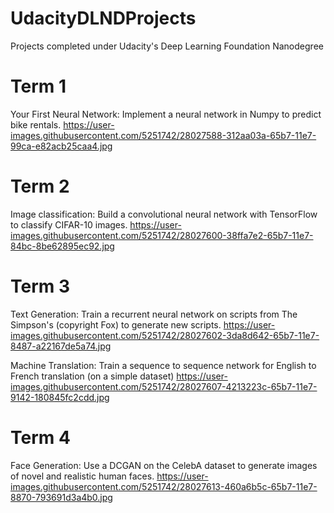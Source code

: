 # UdacityDLNDProjects
Projects completed under Udacity's Deep Learning Foundation Nanodegree

# Term 1
Your First Neural Network: Implement a neural network in Numpy to predict bike rentals.
https://user-images.githubusercontent.com/5251742/28027588-312aa03a-65b7-11e7-99ca-e82acb25caa4.jpg

# Term 2
Image classification: Build a convolutional neural network with TensorFlow to classify CIFAR-10 images.
https://user-images.githubusercontent.com/5251742/28027600-38ffa7e2-65b7-11e7-84bc-8be62895ec92.jpg

# Term 3
Text Generation: Train a recurrent neural network on scripts from The Simpson's (copyright Fox) to generate new scripts.
https://user-images.githubusercontent.com/5251742/28027602-3da8d642-65b7-11e7-8487-a22167de5a74.jpg

Machine Translation: Train a sequence to sequence network for English to French translation (on a simple dataset)
https://user-images.githubusercontent.com/5251742/28027607-4213223c-65b7-11e7-9142-180845fc2cdd.jpg

# Term 4
Face Generation: Use a DCGAN on the CelebA dataset to generate images of novel and realistic human faces.
https://user-images.githubusercontent.com/5251742/28027613-460a6b5c-65b7-11e7-8870-793691d3a4b0.jpg
